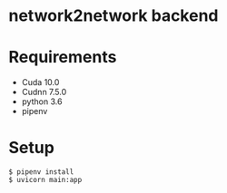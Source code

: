 # network2network backend

# Requirements

* Cuda 10.0
* Cudnn 7.5.0
* python 3.6
* pipenv

# Setup
```
$ pipenv install
$ uvicorn main:app
```
